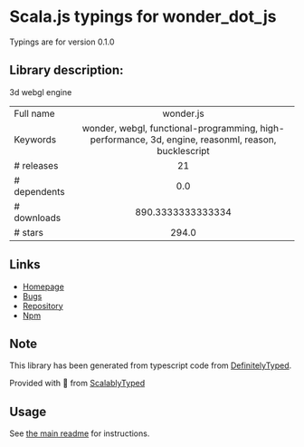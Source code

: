 
# Scala.js typings for wonder_dot_js

Typings are for version 0.1.0

## Library description:
3d webgl engine

|                    |                 |
| ------------------ | :-------------: |
| Full name          | wonder.js |
| Keywords           | wonder, webgl, functional-programming, high-performance, 3d, engine, reasonml, reason, bucklescript |
| # releases         | 21 |
| # dependents       | 0.0 |
| # downloads        | 890.3333333333334 |
| # stars            | 294.0 |

## Links
- [Homepage](https://github.com/Wonder-Technology/Wonder.js)
- [Bugs](https://github.com/Wonder-Technology/Wonder.js/issues)
- [Repository](https://github.com/Wonder-Technology/Wonder.js)
- [Npm](https://www.npmjs.com/package/wonder.js)
    


## Note
This library has been generated from typescript code from [DefinitelyTyped](https://definitelytyped.org).

Provided with :purple_heart: from [ScalablyTyped](https://github.com/oyvindberg/ScalablyTyped)

## Usage
See [the main readme](../../readme.md) for instructions.


